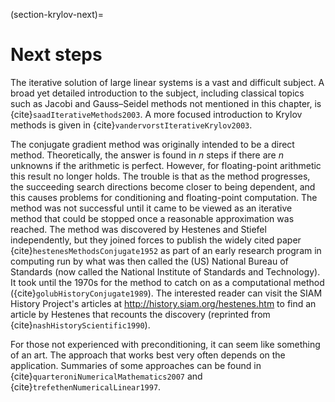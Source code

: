 (section-krylov-next)=

# Next steps

The iterative solution of large linear systems is a vast and difficult subject. A broad yet detailed introduction to the subject, including classical topics such as Jacobi and Gauss–Seidel methods not mentioned in this chapter, is {cite}`saadIterativeMethods2003`. A more focused introduction to Krylov methods is given in {cite}`vandervorstIterativeKrylov2003`.

The conjugate gradient method was originally intended to be a direct method.  Theoretically, the answer is found in $n$ steps if there are $n$ unknowns if the arithmetic is perfect.  However, for floating-point arithmetic this result no longer holds.  The trouble is that as the method progresses, the succeeding search directions become closer to being dependent, and this causes problems for conditioning and floating-point computation.  The method was not successful until it came to be viewed as an iterative method that could be stopped once a reasonable approximation was reached.  The method was discovered by Hestenes and Stiefel independently, but they joined forces to publish the widely cited paper {cite}`hestenesMethodsConjugate1952` as part of an early research program in computing run by what was then called the (US) National Bureau of Standards (now called the National Institute of Standards and Technology).  It took until the 1970s for the method to catch on as a computational method ({cite}`golubHistoryConjugate1989`).  The interested reader can visit the SIAM History Project's articles at http://history.siam.org/hestenes.htm to find an article by Hestenes that recounts the discovery (reprinted from {cite}`nashHistoryScientific1990`).

For those not experienced with preconditioning, it can seem like something of an art.  The approach that works best very often depends on the application. Summaries of some approaches can be found in {cite}`quarteroniNumericalMathematics2007` and {cite}`trefethenNumericalLinear1997`.
